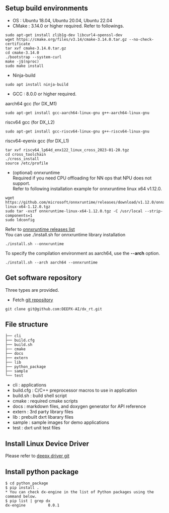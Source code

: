 ## Setup build environments
* OS : Ubuntu 18.04, Ubuntu 20.04, Ubuntu 22.04 
* CMake : 3.14.0 or higher required. Refer to followings.  
```
sudo apt-get install zlib1g-dev libcurl4-openssl-dev
wget https://cmake.org/files/v3.14/cmake-3.14.0.tar.gz --no-check-certificate
tar xvf cmake-3.14.0.tar.gz
cd cmake-3.14.0
./bootstrap --system-curl
make -j$(nproc)
sudo make install
```
* Ninja-build  
```
sudo apt install ninja-build
```
* GCC : 8.0.0 or higher required.  

aarch64 gcc (for DX_M1)  
```
sudo apt-get install gcc-aarch64-linux-gnu g++-aarch64-linux-gnu
```
riscv64 gcc (for DX_L2)  
```
sudo apt-get install gcc-riscv64-linux-gnu g++-riscv64-linux-gnu
```
riscv64-eyenix gcc (for DX_L1)  
```
tar xvf riscv64_lp64d_enx122_linux_cross_2023-01-20.tgz
cd cross_toolchain
./cross_install
source /etc/profile
```
* (optional) onnxruntime  
Required if you need CPU offloading for NN ops that NPU does not support.  
Refer to following installation example for onnxruntime linux x64 v1.12.0.  
```
wget https://github.com/microsoft/onnxruntime/releases/download/v1.12.0/onnxruntime-linux-x64-1.12.0.tgz 
sudo tar -xvzf onnxruntime-linux-x64-1.12.0.tgz -C /usr/local --strip-components=1
sudo ldconfig 
```
Refer to [onnxruntime releases list](https://github.com/microsoft/onnxruntime/tags)    
You can use ./install.sh for onnxruntime library installation      
  ```shell
  ./install.sh --onnxruntime  
  ```        
  To specify the compilation environment as aarch64, use the **--arch** option.     
  ```shell
  ./install.sh --arch aarch64 --onnxruntime
  ```           
## Get software repository
Three types are provided.  
* Fetch [git repository](https://github.com/DEEPX-AI/dx_rt)
```
git clone git@github.com:DEEPX-AI/dx_rt.git
```
## File structure
```
├── cli
├── build.cfg
├── build.sh
├── cmake
├── docs
├── extern
├── lib
├── python_package
├── sample
└── test
```

* cli : applications
* build.cfg : C/C++ preprocessor macros to use in application  
* build.sh : build shell script  
* cmake : required cmake scripts  
* docs : markdown files, and doxygen generator for API reference  
* extern : 3rd party library files  
* lib : prebuilt dxrt libarary files  
* sample : sample images for demo applications  
* test : dxrt unit test files  

## Install Linux Device Driver
   Please refer to [deepx driver git](https://github.com/DEEPX-AI/dx_rt_npu_linux_driver)

## Install python package
```
$ cd python_package
$ pip install .
* You can check dx-engine in the list of Python packages using the command below.
$ pip list | grep dx
dx-engine          0.0.1
```
